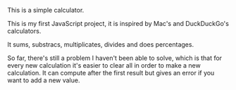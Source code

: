 This is a simple calculator.

This is my first JavaScript project, it is inspired by Mac's and DuckDuckGo's calculators.

It sums, substracs, multiplicates, divides and does percentages. 

So far, there's still a problem I haven't been able to solve, which is that for every new calculation it's easier to clear all in order to make a new calculation. It can compute after the first result but gives an error if you want to add a new value.

